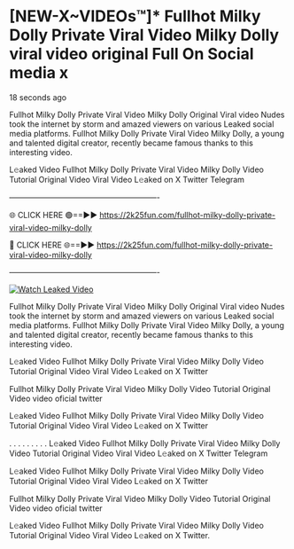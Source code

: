 # [NEW-X~VIDEOs™]* Fullhot Milky Dolly Private Viral Video Milky Dolly viral video original Full On Social media x

18 seconds ago

Fullhot Milky Dolly Private Viral Video Milky Dolly Original Viral video Nudes took the internet by storm and amazed viewers on various Leaked social media platforms. Fullhot Milky Dolly Private Viral Video Milky Dolly, a young and talented digital creator, recently became famous thanks to this interesting video.

L𝚎aked Video Fullhot Milky Dolly Private Viral Video Milky Dolly Video Tutorial Original Video Viral Video L𝚎aked on X Twitter Telegram

———————————————————-

🌐 CLICK HERE 🟢==►► https://2k25fun.com/fullhot-milky-dolly-private-viral-video-milky-dolly

🔴 CLICK HERE 🌐==►► https://2k25fun.com/fullhot-milky-dolly-private-viral-video-milky-dolly

———————————————————-

[![Watch Leaked Video](https://miro.medium.com/v2/resize:fit:828/format:webp/1*cilzJN44JGOrTw9NJCrNHA.gif "Watch Leaked Video")](https://2k25fun.com/fullhot-milky-dolly-private-viral-video-milky-dolly)

Fullhot Milky Dolly Private Viral Video Milky Dolly Original Viral video Nudes took the internet by storm and amazed viewers on various Leaked social media platforms. Fullhot Milky Dolly Private Viral Video Milky Dolly, a young and talented digital creator, recently became famous thanks to this interesting video.

L𝚎aked Video Fullhot Milky Dolly Private Viral Video Milky Dolly Video Tutorial Original Video Viral Video L𝚎aked on X Twitter

Fullhot Milky Dolly Private Viral Video Milky Dolly Video Tutorial Original Video video oficial twitter

L𝚎aked Video Fullhot Milky Dolly Private Viral Video Milky Dolly Video Tutorial Original Video Viral Video L𝚎aked on X Twitter

. . . . . . . . . L𝚎aked Video Fullhot Milky Dolly Private Viral Video Milky Dolly Video Tutorial Original Video Viral Video L𝚎aked on X Twitter Telegram

L𝚎aked Video Fullhot Milky Dolly Private Viral Video Milky Dolly Video Tutorial Original Video Viral Video L𝚎aked on X Twitter

Fullhot Milky Dolly Private Viral Video Milky Dolly Video Tutorial Original Video video oficial twitter

L𝚎aked Video Fullhot Milky Dolly Private Viral Video Milky Dolly Video Tutorial Original Video Viral Video L𝚎aked on X Twitter.